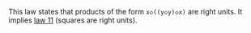 This law states that products of the form `x◇((y◇y)◇x)` are right units.  It implies [law 11](https://teorth.github.io/equational_theories/implications/?11) (squares are right units).
